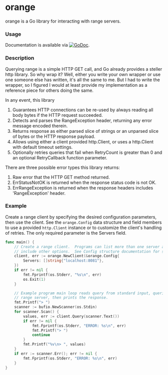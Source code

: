 # orange

orange is a Go library for interacting with range servers.

### Usage

Documentation is available via
[![GoDoc](https://godoc.org/github.com/karrick/orange?status.svg)](https://godoc.org/github.com/karrick/orange).

### Description

Querying range is a simple HTTP GET call, and Go already provides a
steller http library.  So why wrap it?  Well, either you write your
own wrapper or use one someone else has written, it's all the same to
me.  But I had to write the wrapper, so I figured I would at least
provide my implementation as a reference piece for others doing the
same.

In any event, this library

1. Guarantees HTTP connections can be re-used by always reading all
   body bytes if the HTTP request succeeded.
1. Detects and parses the RangeException header, returning any error
   message encoded therein.
1. Returns response as either parsed slice of strings or an unparsed
   slice of bytes or the HTTP response payload.
1. Allows using either a client provided http.Client, or uses a
   http.Client with default timeout settings.
1. Optionally retries queries that fail when RetryCount is greater
   than 0 and an optional RetryCallback function parameter.

There are three possible error types this library returns:

1. Raw error that the HTTP GET method returned.
1. ErrStatusNotOK is returned when the response status code is not OK.
1. ErrRangeException is returned when the response headers includes
   'RangeException' header.

### Example

Create a range client by specifying the desired configuration
parameters, then use the client.  See the `orange.Config` data
structure and field members to use a provided `http.Client` instance
or to customize the client's handling of retries.  The only required
parameter is the Servers field.


```Go
func main() {
	// Create a range client.  Programs can list more than one server and
	// include other options.  See Config structure documentation for specifics.
	client, err := orange.NewClient(&orange.Config{
		Servers: []string{"localhost:8081"},
	})
	if err != nil {
		fmt.Fprintf(os.Stderr, "%s\n", err)
		os.Exit(1)
	}

	// Example program main loop reads query from standard input, queries the
	// range server, then prints the response.
	fmt.Printf("> ")
	scanner := bufio.NewScanner(os.Stdin)
	for scanner.Scan() {
		values, err := client.Query(scanner.Text())
		if err != nil {
			fmt.Fprintf(os.Stderr, "ERROR: %s\n", err)
			fmt.Printf("> ")
			continue
		}
		fmt.Printf("%v\n> ", values)
	}
	if err := scanner.Err(); err != nil {
		fmt.Fprintf(os.Stderr, "ERROR: %s\n", err)
	}
}
```
